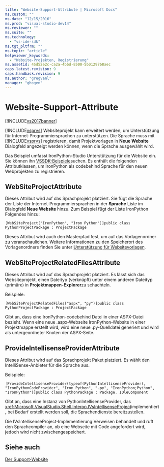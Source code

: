 ```yaml
---
title: "Website-Support-Attribute | Microsoft Docs"
ms.custom: ""
ms.date: "12/15/2016"
ms.prod: "visual-studio-dev14"
ms.reviewer: ""
ms.suite: ""
ms.technology: 
  - "vs-ide-sdk"
ms.tgt_pltfrm: ""
ms.topic: "article"
helpviewer_keywords: 
  - "Website-Projekten, Registrierung"
ms.assetid: 46d52e2c-ca2a-4bbd-8500-5b0129768aec
caps.latest.revision: 9
caps.handback.revision: 9
ms.author: "gregvanl"
manager: "ghogen"
---
```

# Website-Support-Attribute
[!INCLUDE[vs2017banner](../../code-quality/includes/vs2017banner.md)]

[!INCLUDE[vsprvs](../../code-quality/includes/vsprvs_md.md)] Websiteprojekt kann erweitert werden, um Unterstützung für Internet\-Programmiersprachen zu unterstützen.  Die Sprache muss mit [!INCLUDE[vsprvs](../../code-quality/includes/vsprvs_md.md)] registrieren, damit Projektvorlagen in **Neue Website** Dialogfeld angezeigt werden können, wenn die Sprache ausgewählt wird.  
  
 Das Beispiel umfasst IronPython\-Studio Unterstützung für die Website ein.  Sie können ihn [VSSDK\-Beispiele](../../misc/vssdk-samples.md)suchen.  Es enthält die folgenden Attributklassen, um IronPython als codebehind Sprache für den neuen Webprojekten zu registrieren.  
  
## WebSiteProjectAttribute  
 Dieses Attribut wird auf das Sprachprojekt platziert.  Sie fügt die Sprache der Liste der Internet\-Programmiersprachen in der **Sprache** Liste im Dialogfeld **Neue Website** hinzu.  Zum Beispiel fügt der Liste IronPython Folgendes hinzu:  
  
```  
[WebSiteProject("IronPython", "Iron Python")]public class PythonProjectPackage : ProjectPackage  
```  
  
 Dieses Attribut wird auch den Masterpfad fest, um auf das Vorlagenordner zu veranschaulichen.  Weitere Informationen zu den Speicherort des Vorlagenordners finden Sie unter [Unterstützung für Websitevorlagen](../../extensibility/internals/web-site-support-templates.md).  
  
## WebSiteProjectRelatedFilesAttribute  
 Dieses Attribut wird auf das Sprachprojekt platziert.  Es lässt sich das Websiteprojekt, einen Dateityp \(verknüpft\) unter einem anderen Dateityp \(primäre\) in **Projektmappen\-Explorer**zu schachteln.  
  
 Beispiele:  
  
```  
[WebSiteProjectRelatedFiles("aspx", "py")]public class PythonProjectPackage : ProjectPackage  
```  
  
 Gibt an, dass eine IronPython\-codebehind Datei in einer ASPX\-Datei bezieht.  Wenn eine neue .aspx\-Webseite IronPython\-Website in einer Projektmappe erstellt wird, wird eine neue .py\-Quelldatei generiert und wird als untergeordneter Knoten der ASPX\-Seite.  
  
## ProvideIntellisenseProviderAttribute  
 Dieses Attribut wird auf das Sprachprojekt Paket platziert.  Es wählt den IntelliSense\-Anbieter für die Sprache aus.  
  
 Beispiele:  
  
```  
[ProvideIntellisenseProvider(typeof(PythonIntellisenseProvider), "IronPythonCodeProvider", "Iron Python", ".py", "IronPython;Python", "IronPython")]public class PythonPackage : Package, IOleComponent  
```  
  
 Gibt an, dass eine Instanz von PythonIntellisenseProvider, das <xref:Microsoft.VisualStudio.Shell.Interop.IVsIntellisenseProject>implementiert, bei Bedarf erstellt werden soll, die Sprachendienste bereitzustellen.  
  
 Die IVsIntellisenseProject\-Implementierung Verweisen behandelt und ruft den Sprachcompiler an, ob eine Webseite mit Code angefordert wird, jedoch wird nicht zwischengespeichert.  
  
## Siehe auch  
 [Der Support\-Website](../../extensibility/internals/web-site-support.md)